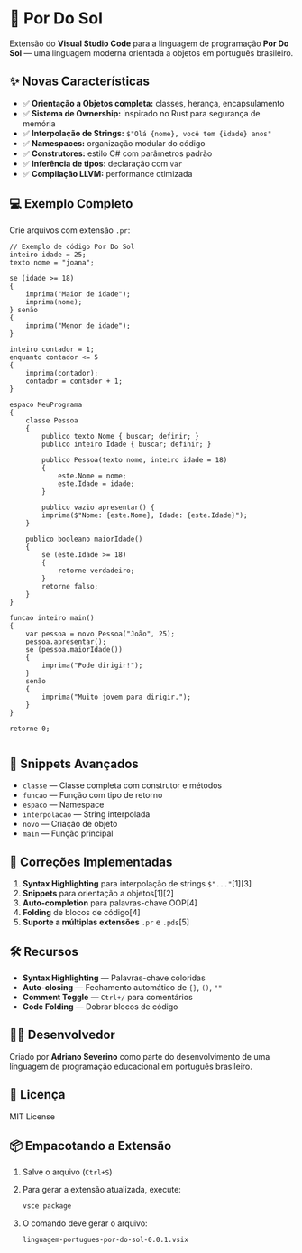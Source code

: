 # 🌅 Por Do Sol

Extensão do **Visual Studio Code** para a linguagem de programação **Por Do Sol** — uma linguagem moderna orientada a objetos em português brasileiro.

## ✨ Novas Características

- ✅ **Orientação a Objetos completa:** classes, herança, encapsulamento
- ✅ **Sistema de Ownership:** inspirado no Rust para segurança de memória
- ✅ **Interpolação de Strings:** `$"Olá {nome}, você tem {idade} anos"`
- ✅ **Namespaces:** organização modular do código
- ✅ **Construtores:** estilo C# com parâmetros padrão
- ✅ **Inferência de tipos:** declaração com `var`
- ✅ **Compilação LLVM:** performance otimizada

## 💻 Exemplo Completo

Crie arquivos com extensão `.pr`:

```pr
// Exemplo de código Por Do Sol
inteiro idade = 25;
texto nome = "joana";

se (idade >= 18) 
{
    imprima("Maior de idade");
    imprima(nome);
} senão 
{
    imprima("Menor de idade");
}

inteiro contador = 1;
enquanto contador <= 5 
{
    imprima(contador);
    contador = contador + 1;
}

espaco MeuPrograma 
{
    classe Pessoa 
    {
        publico texto Nome { buscar; definir; }
        publico inteiro Idade { buscar; definir; }
        
        publico Pessoa(texto nome, inteiro idade = 18) 
        {
            este.Nome = nome;
            este.Idade = idade;
        }
        
        publico vazio apresentar() {
        imprima($"Nome: {este.Nome}, Idade: {este.Idade}");
    }
    
    publico booleano maiorIdade() 
    {
        se (este.Idade >= 18) 
        {
            retorne verdadeiro;
        }
        retorne falso;
    }
}

funcao inteiro main() 
{
    var pessoa = novo Pessoa("João", 25);
    pessoa.apresentar();
    se (pessoa.maiorIdade()) 
    {
        imprima("Pode dirigir!");
    } 
    senão 
    {
        imprima("Muito jovem para dirigir.");
    }
}

retorne 0;


```

## 🧩 Snippets Avançados

- `classe` — Classe completa com construtor e métodos
- `funcao` — Função com tipo de retorno
- `espaco` — Namespace
- `interpolacao` — String interpolada
- `novo` — Criação de objeto
- `main` — Função principal

## 🔧 Correções Implementadas

1. **Syntax Highlighting** para interpolação de strings `$"..."`[1][3]
2. **Snippets** para orientação a objetos[1][2]
3. **Auto-completion** para palavras-chave OOP[4]
4. **Folding** de blocos de código[4]
5. **Suporte a múltiplas extensões** `.pr` e `.pds`[5]


## 🛠️ Recursos

- **Syntax Highlighting** — Palavras-chave coloridas
- **Auto-closing** — Fechamento automático de `{}`, `()`, `""`
- **Comment Toggle** — `Ctrl+/` para comentários
- **Code Folding** — Dobrar blocos de código


## 👨‍💻 Desenvolvedor

Criado por **Adriano Severino** como parte do desenvolvimento de uma linguagem de programação educacional em português brasileiro.


## 📄 Licença

MIT License


## 📦 Empacotando a Extensão

1. Salve o arquivo (`Ctrl+S`)
2. Para gerar a extensão atualizada, execute:
   ```powershell
   vsce package
   ```
3. O comando deve gerar o arquivo:

   ```pr
   linguagem-portugues-por-do-sol-0.0.1.vsix
   ```